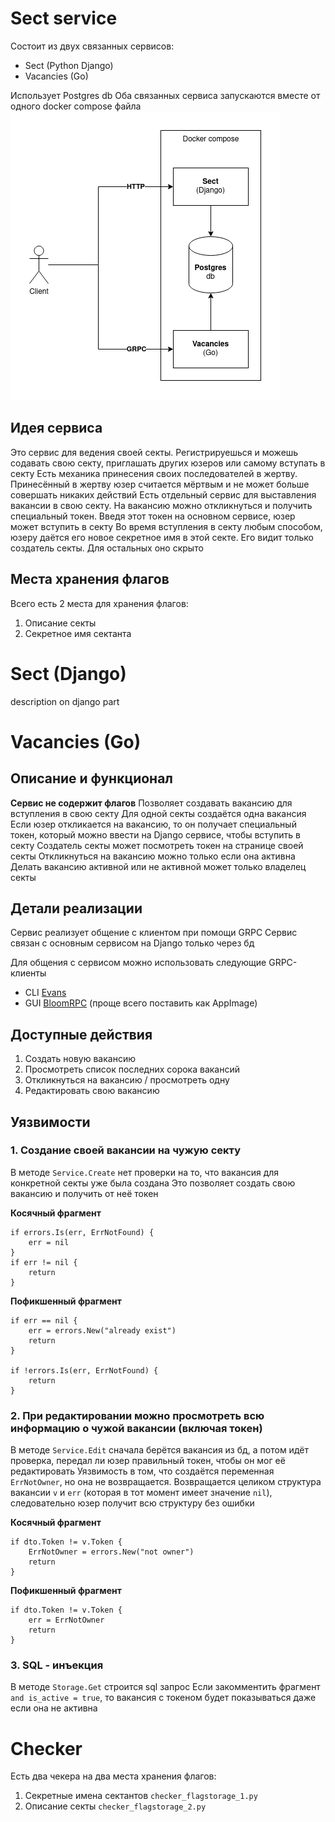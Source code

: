 # Sect service
Состоит из двух связанных сервисов:
- Sect (Python Django)
- Vacancies (Go)

Использует Postgres db
Оба связанных сервиса запускаются вместе от одного docker compose файла
![My Image](scheme.png)

## Идея сервиса
Это сервис для ведения своей секты. Регистрируешься и можешь содавать свою секту, приглашать других юзеров или самому вступать в секту
Есть механика принесения своих последователей в жертву. Принесённый в жертву юзер считается мёртвым и не может больше совершать никаких действий
Есть отдельный сервис для выставления вакансии в свою секту. На вакансию можно откликнуться и получить специальный токен. Введя этот токен на основном сервисе, юзер может вступить в секту
Во время вступления в секту любым способом, юзеру даётся его новое секретное имя в этой секте. Его видит только создатель секты. Для остальных оно скрыто

## Места хранения флагов
Всего есть 2 места для хранения флагов:
1. Описание секты
2. Секретное имя сектанта

# Sect (Django)
description on django part

# Vacancies (Go)
## Описание и функционал
**Сервис не содержит флагов**
Позволяет создавать вакансию для вступления в свою секту
Для одной секты создаётся одна вакансия
Если юзер откликается на вакансию, то он получает специальный токен, который можно ввести на Django сервисе, чтобы вступить в секту
Создатель секты может посмотреть токен на странице своей секты
Откликнуться на вакансию можно только если она активна
Делать вакансию активной или не активной может только владелец секты


## Детали реализации
Сервис реализует общение с клиентом при помощи GRPC
Сервис связан с основным сервисом на Django только через бд

Для общения с сервисом можно использовать следующие GRPC-клиенты
- CLI [Evans](https://github.com/ktr0731/evans)
- GUI [BloomRPC](https://github.com/bloomrpc/bloomrpc/releases) (проще всего поставить как AppImage)

## Доступные действия
1. Создать новую вакансию
2. Просмотреть список последних сорока вакансий
3. Откликнуться на вакансию / просмотреть одну
4. Редактировать свою вакансию

## Уязвимости
### 1. Создание своей вакансии на чужую секту
В методе `Service.Create` нет проверки на то, что вакансия для конкретной секты уже была создана
Это позволяет создать свою вакансию и получить от неё токен

**Косячный фрагмент**
```
if errors.Is(err, ErrNotFound) {
    err = nil
}
if err != nil {
	return
}
```

**Пофикшенный фрагмент**
```
if err == nil {
	err = errors.New("already exist")
	return
}

if !errors.Is(err, ErrNotFound) {
	return
}
```

### 2. При редактировании можно просмотреть всю информацию о чужой вакансии (включая токен)
В методе `Service.Edit` сначала берётся вакансия из бд, а потом идёт проверка, передал ли юзер правильный токен, чтобы он мог её редактировать
Уязвимость в том, что создаётся переменная `ErrNotOwner`, но она не возвращается. Возвращается целиком структура вакансии `v` и `err` (которая  в тот момент имеет значение `nil`), следовательно юзер получит всю структуру без ошибки

**Косячный фрагмент**
```
if dto.Token != v.Token {
	ErrNotOwner = errors.New("not owner")
	return
}
```

**Пофикшенный фрагмент**
```
if dto.Token != v.Token {
	err = ErrNotOwner
	return
}
```

### 3. SQL - инъекция
В методе `Storage.Get` строится sql запрос
Если закомментить фрагмент `and is_active = true`, то вакансия с токеном будет показываться даже если она не активна


# Checker
Есть два чекера на два места хранения флагов: 
1. Секретные имена сектантов `checker_flagstorage_1.py`
2. Описание секты `checker_flagstorage_2.py`
